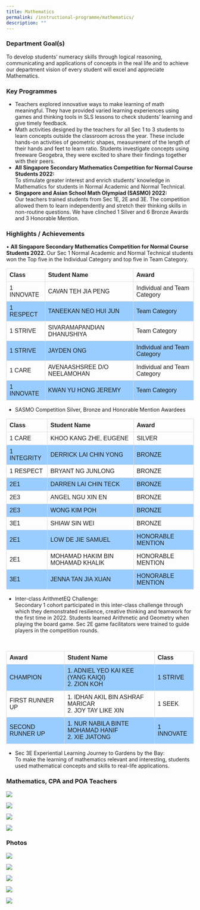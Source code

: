 ```yaml
---
title: Mathematics
permalink: /instructional-programme/mathematics/
description: ""
---
```

### Department Goal(s)

To develop students’ numeracy skills through logical reasoning, communicating and applications of concepts in the real life and to achieve our department vision of every student will excel and appreciate Mathematics.

### Key Programmes

* Teachers explored innovative ways to make learning of math meaningful. They have provided varied learning experiences using games and thinking tools in SLS lessons to check students’ learning and give timely feedback. 
* Math activities designed by the teachers for all Sec 1 to 3 students to learn concepts outside the classroom across the year. These include hands-on activities of geometric shapes, measurement of the length of their hands and feet to learn ratio. Students investigate concepts using freeware Geogebra, they were excited to share their findings together with their peers.
* <b>All Singapore Secondary Mathematics Competition for Normal Course Students 2022:</b><br>
To stimulate greater interest and enrich students’ knowledge in Mathematics for students in Normal Academic and Normal Technical.
* <b>Singapore and Asian School Math Olympiad (SASMO) 2022: </b><br>Our teachers trained students from Sec 1E, 2E and 3E. The competition allowed them to learn independently and stretch their thinking skills in non-routine questions. We have clinched 1 Silver and 6 Bronze Awards and 3 Honorable Mention.

### Highlights / Achievements

• <b>All Singapore Secondary Mathematics Competition for Normal Course Students 2022. </b> Our Sec 1 Normal Academic and Normal Technical students won the Top five in the Individual Category and top five in Team Category.

<style>
table {
  font-family: arial, sans-serif;
  border-collapse: collapse;
  width: 100%;
}

td, th {
  border: 1px solid #dddddd;
  text-align: left;
  padding: 8px;
}

tr:nth-child(even) {
  background-color: #99ccff;
}

</style>


| Class | Student Name | Award |
| -------- | -------- | -------- |
| 1 INNOVATE    | CAVAN TEH JIA PENG     | 	Individual and Team Category    |
| 1 RESPECT   | TANEEKAN NEO HUI JUN    | Team Category  |
| 1 STRIVE	  | SIVARAMAPANDIAN DHANUSHIYA  | Team Category  |
| 1 STRIVE	  | JAYDEN ONG  | Individual and Team Category  |
| 1 CARE	  | AVENAASHSREE D/O NEELAMOHAN  | Individual and Team Category  |
| 1 INNOVATE	  | KWAN YU HONG JEREMY  | Team Category  |
 
<p></p>

* SASMO Competition Silver, Bronze and Honorable Mention Awardees 

| Class | Student Name | Award |
| -------- | -------- | -------- |
| 1 CARE     | KHOO KANG ZHE, EUGENE     | SILVER   |
| 1 INTEGRITY    |DERRICK LAI CHIN YONG    | BRONZE    |
| 1 RESPECT   |BRYANT NG JUNLONG    | BRONZE    |
| 2E1   |DARREN LAI CHIN TECK  | BRONZE    |
| 2E3   |ANGEL NGU XIN EN  | BRONZE    |
| 2E3   |WONG KIM POH  | BRONZE    |
| 3E1   |SHIAW SIN WEI   | BRONZE    |
| 2E1   |LOW DE JIE SAMUEL   | HONORABLE MENTION    |
| 2E1   |MOHAMAD HAKIM BIN MOHAMAD KHALIK   | HONORABLE MENTION    |
| 3E1   |JENNA TAN JIA XUAN  | HONORABLE MENTION    |

* Inter-class ArithmetEQ Challenge: <br>
Secondary 1 cohort participated in this inter-class challenge through which they demonstrated resilience, creative thinking and teamwork for the first time in 2022. Students learned Arithmetic and Geometry when playing the board game. Sec 2E game facilitators were trained to guide players in the competition rounds.


<table>  
 <tr>  
    <th>Award</th>  
    <th>Student Name</th>  
    <th>Class</th>  
  </tr>  
 <tr>  
    <td>CHAMPION</td>  
		<td>
			  1. ADNIEL YEO KAI KEE (YANG KAIQI)<br>  
				2. ZION KOH 
		</td>
    <td>1 STRIVE</td>  
  </tr>  
  <tr>  
    <td>FIRST RUNNER UP</td>  
		<td>
				1. IDHAN AKIL BIN ASHRAF MARICAR<br>
				2. JOY TAY LIKE XIN  
			</td>
    <td>1 SEEK</td>  
  </tr>  
  <tr>  
    <td>SECOND RUNNER UP</td>  
		<td>
			1. NUR NABILA BINTE MOHAMAD HANIF<br>  
			2. XIE JIATONG
		</td>
    <td>1 INNOVATE</td>  
  </tr>  
</table>

* Sec 3E Experiential Learning Journey to Gardens by the Bay: <br>
To make the learning of mathematics relevant and interesting, students used mathematical concepts and skills to real-life applications.

		
### Mathematics, CPA and POA Teachers
		
![](/images/IP/Math/Math1.png)
		
![](/images/IP/Math/Math2.png)
		
![](/images/IP/Math/Math3.png)
		
![](/images/IP/Math/Math4.png)
		
### Photos
		
![](/images/IP/Math/MathSlide1.jpg)
		
![](/images/IP/Math/MathSlide2.jpg)
		
![](/images/IP/Math/MathSlide3.jpg)
		
![](/images/IP/Math/MathSlide4.jpg)
		
![](/images/IP/Math/MathSlide5.jpg)